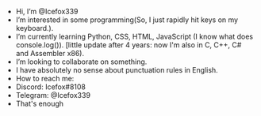 - Hi, I’m @Icefox339
- I’m interested in some programming(So, I just rapidly hit keys on my keyboard.).
- I’m currently learning Python, CSS, HTML, JavaScript (I know what does console.log()). [little update after 4 years: now I'm also in C, C++, C# and Assembler x86).
- I’m looking to collaborate on something.
- I have absolutely no sense about punctuation rules in English.
- How to reach me:
-   Discord: Icefox#8108
-   Telegram: @Icefox339
- That's enough
<!---
Icefox339/Icefox339 is a ✨ special ✨ repository because its `README.md` (this file) appears on your GitHub profile.
You can click the Preview link to take a look at your changes.
--->
